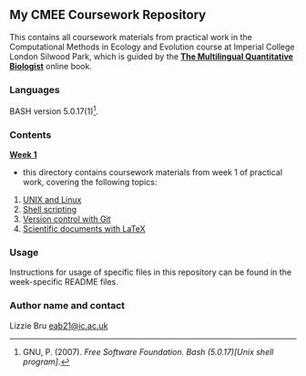 ## **My CMEE Coursework Repository**

This contains all coursework materials from practical work in the Computational Methods in Ecology and Evolution course at Imperial College London Silwood Park, which is guided by the [**The Multilingual Quantitative Biologist**](https://mhasoba.github.io/TheMulQuaBio/intro.html) online book.

### **Languages**

BASH version 5.0.17(1)[^1].
[^1]: GNU, P. (2007). *Free Software Foundation. Bash (5.0.17)[Unix shell program]*.

### **Contents** 

[**Week 1**](week1)
- this directory contains coursework materials from week 1 of practical work, covering the following topics:
1. [UNIX and Linux](https://mhasoba.github.io/TheMulQuaBio/notebooks/01-Unix.html#)
2. [Shell scripting](https://mhasoba.github.io/TheMulQuaBio/notebooks/02-ShellScripting.html)
3. [Version control with Git](https://mhasoba.github.io/TheMulQuaBio/notebooks/03-Git.html)
4. [Scientific documents with LaTeX](https://mhasoba.github.io/TheMulQuaBio/notebooks/04-LaTeX.html)

### **Usage**

Instructions for usage of specific files in this repository can be found in the week-specific README files.

### **Author name and contact**

Lizzie Bru
eab21@ic.ac.uk
